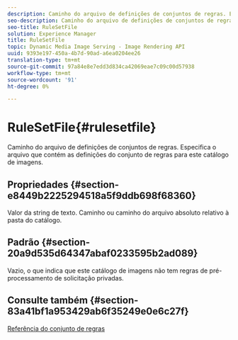 ```yaml
---
description: Caminho do arquivo de definições de conjuntos de regras. Especifica o arquivo que contém as definições do conjunto de regras para este catálogo de imagens.
seo-description: Caminho do arquivo de definições de conjuntos de regras. Especifica o arquivo que contém as definições do conjunto de regras para este catálogo de imagens.
seo-title: RuleSetFile
solution: Experience Manager
title: RuleSetFile
topic: Dynamic Media Image Serving - Image Rendering API
uuid: 9393e197-450a-4b7d-90ad-a6ea0204ee26
translation-type: tm+mt
source-git-commit: 97a84e8e7edd3d834ca42069eae7c09c00d57938
workflow-type: tm+mt
source-wordcount: '91'
ht-degree: 0%

---
```



# RuleSetFile{#rulesetfile}

Caminho do arquivo de definições de conjuntos de regras. Especifica o arquivo que contém as definições do conjunto de regras para este catálogo de imagens.

## Propriedades {#section-e8449b2225294518a5f9ddb698f68360}

Valor da string de texto. Caminho ou caminho do arquivo absoluto relativo à pasta do catálogo.

## Padrão {#section-20a9d535d64347abaf0233595b2ad089}

Vazio, o que indica que este catálogo de imagens não tem regras de pré-processamento de solicitação privadas.

## Consulte também {#section-83a41bf1a953429ab6f35249e0e6c27f}

[Referência do conjunto de regras](../../../../../is-api/image-catalog/image-serving-api-ref/c-image-catalog-reference/c-rule-set-reference/c-rule-set-reference.md#concept-3e5058cf3507470b82cac638df23ea8e)
